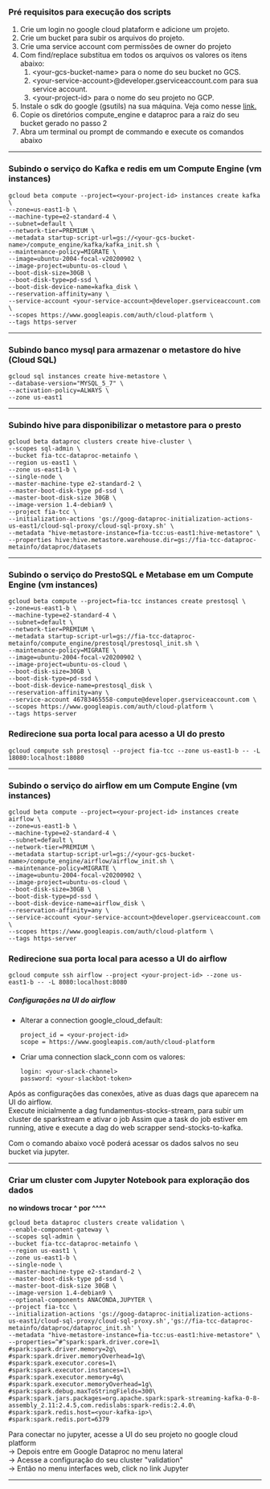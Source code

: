 ### Pré requisitos para execução dos scripts

1. Crie um login no google cloud plataform e adicione um projeto.
2. Crie um bucket para subir os arquivos do projeto.
3. Crie uma service account com permissões de owner do projeto
3. Com find/replace substitua em todos os arquivos os valores os itens abaixo:
    1. \<your-gcs-bucket-name\> para o nome do seu bucket no GCS.
    2. \<your-service-account\>@developer.gserviceaccount.com para sua service account.
    3. \<your-project-id\> para o nome do seu projeto no GCP.
4. Instale o sdk do google (gsutils) na sua máquina. Veja como nesse [link.](https://cloud.google.com/storage/docs/gsutil_install) 
5. Copie os diretórios compute_engine e dataproc para a raiz do seu bucket gerado no passo 2
6. Abra um terminal ou prompt de commando e execute os comandos abaixo

************************************************************************************************************************
### Subindo o serviço do Kafka e redis em um Compute Engine (vm instances)
```
gcloud beta compute --project=<your-project-id> instances create kafka \
--zone=us-east1-b \
--machine-type=e2-standard-4 \
--subnet=default \
--network-tier=PREMIUM \
--metadata startup-script-url=gs://<your-gcs-bucket-name>/compute_engine/kafka/kafka_init.sh \
--maintenance-policy=MIGRATE \
--image=ubuntu-2004-focal-v20200902 \
--image-project=ubuntu-os-cloud \
--boot-disk-size=30GB \
--boot-disk-type=pd-ssd \
--boot-disk-device-name=kafka_disk \
--reservation-affinity=any \
--service-account <your-service-account>@developer.gserviceaccount.com \
--scopes https://www.googleapis.com/auth/cloud-platform \
--tags https-server
```

************************************************************************************************************************
### Subindo banco mysql para armazenar o metastore do hive (Cloud SQL)
```
gcloud sql instances create hive-metastore \
--database-version="MYSQL_5_7" \
--activation-policy=ALWAYS \
--zone us-east1
```

************************************************************************************************************************
### Subindo hive para disponibilizar o metastore para o presto
```
gcloud beta dataproc clusters create hive-cluster \
--scopes sql-admin \
--bucket fia-tcc-dataproc-metainfo \
--region us-east1 \
--zone us-east1-b \
--single-node \
--master-machine-type e2-standard-2 \
--master-boot-disk-type pd-ssd \
--master-boot-disk-size 30GB \
--image-version 1.4-debian9 \
--project fia-tcc \
--initialization-actions 'gs://goog-dataproc-initialization-actions-us-east1/cloud-sql-proxy/cloud-sql-proxy.sh' \
--metadata "hive-metastore-instance=fia-tcc:us-east1:hive-metastore" \
--properties hive:hive.metastore.warehouse.dir=gs://fia-tcc-dataproc-metainfo/dataproc/datasets
```

************************************************************************************************************************
### Subindo o serviço do PrestoSQL e Metabase em um Compute Engine (vm instances)
```
gcloud beta compute --project=fia-tcc instances create prestosql \
--zone=us-east1-b \
--machine-type=e2-standard-4 \
--subnet=default \
--network-tier=PREMIUM \
--metadata startup-script-url=gs://fia-tcc-dataproc-metainfo/compute_engine/prestosql/prestosql_init.sh \
--maintenance-policy=MIGRATE \
--image=ubuntu-2004-focal-v20200902 \
--image-project=ubuntu-os-cloud \
--boot-disk-size=30GB \
--boot-disk-type=pd-ssd \
--boot-disk-device-name=prestosql_disk \
--reservation-affinity=any \
--service-account 46783465558-compute@developer.gserviceaccount.com \
--scopes https://www.googleapis.com/auth/cloud-platform \
--tags https-server
```
### Redirecione sua porta local para acesso a UI do presto
```gcloud compute ssh prestosql --project fia-tcc --zone us-east1-b -- -L 18080:localhost:18080```


************************************************************************************************************************
### Subindo o serviço do airflow em um Compute Engine (vm instances)
```
gcloud beta compute --project=<your-project-id> instances create airflow \
--zone=us-east1-b \
--machine-type=e2-standard-4 \
--subnet=default \
--network-tier=PREMIUM \
--metadata startup-script-url=gs://<your-gcs-bucket-name>/compute_engine/airflow/airflow_init.sh \
--maintenance-policy=MIGRATE \
--image=ubuntu-2004-focal-v20200902 \
--image-project=ubuntu-os-cloud \
--boot-disk-size=30GB \
--boot-disk-type=pd-ssd \
--boot-disk-device-name=airflow_disk \
--reservation-affinity=any \
--service-account <your-service-account>@developer.gserviceaccount.com \
--scopes https://www.googleapis.com/auth/cloud-platform \
--tags https-server
```

### Redirecione sua porta local para acesso a UI do airflow
```gcloud compute ssh airflow --project <your-project-id> --zone us-east1-b -- -L 8080:localhost:8080```

##### Configurações na UI do airflow

- Alterar a connection google_cloud_default:

    ```
  project_id = <your-project-id>
  scope = https://www.googleapis.com/auth/cloud-platform
  ```

 - Criar uma connection slack_conn com os valores:
    ```
    login: <your-slack-channel>
    password: <your-slackbot-token>
    ```
   
Após as configurações das conexões, ative as duas dags que aparecem na UI do airflow.  
Execute inicialmente a dag fundamentus-stocks-stream, para subir um cluster de sparkstream e ativar o job
Assim que a task do job estiver em running, ative e execute a dag do web scrapper send-stocks-to-kafka.  
  
Com o comando abaixo você poderá acessar os dados salvos no seu bucket via jupyter.
************************************************************************************************************************
### Criar um cluster com Jupyter Notebook para exploração dos dados
__no windows trocar ^ por ^^^^__
```
gcloud beta dataproc clusters create validation \
--enable-component-gateway \
--scopes sql-admin \
--bucket fia-tcc-dataproc-metainfo \
--region us-east1 \
--zone us-east1-b \
--single-node \
--master-machine-type e2-standard-2 \
--master-boot-disk-type pd-ssd \
--master-boot-disk-size 30GB \
--image-version 1.4-debian9 \
--optional-components ANACONDA,JUPYTER \
--project fia-tcc \
--initialization-actions 'gs://goog-dataproc-initialization-actions-us-east1/cloud-sql-proxy/cloud-sql-proxy.sh','gs://fia-tcc-dataproc-metainfo/dataproc/dataproc_init.sh' \
--metadata "hive-metastore-instance=fia-tcc:us-east1:hive-metastore" \
--properties=^#^spark:spark.driver.core=1\
#spark:spark.driver.memory=2g\
#spark:spark.driver.memoryOverhead=1g\
#spark:spark.executor.cores=1\
#spark:spark.executor.instances=1\
#spark:spark.executor.memory=4g\
#spark:spark.executor.memoryOverhead=1g\
#spark:spark.debug.maxToStringFields=300\
#spark:spark.jars.packages=org.apache.spark:spark-streaming-kafka-0-8-assembly_2.11:2.4.5,com.redislabs:spark-redis:2.4.0\
#spark:spark.redis.host=<your-kafka-ip>\
#spark:spark.redis.port=6379
```

Para conectar no jupyter, acesse a UI do seu projeto no google cloud platform  
 -> Depois entre em Google Dataproc no menu lateral  
 -> Acesse a configuração do seu cluster "validation"  
 -> Então no menu interfaces web, click no link Jupyter  
 
************************************************************************************************************************